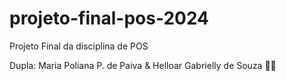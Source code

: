 # projeto-final-pos-2024
Projeto Final da disciplina de POS

Dupla: Maria Poliana P. de Paiva & Helloar Gabrielly de Souza 🥰👻
